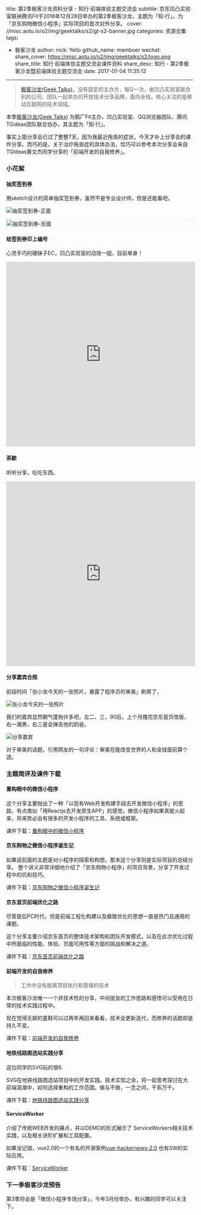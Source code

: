 title: 第2季极客沙龙资料分享 - 知行·前端体验主题交流会
subtitle: 京东凹凸实验室联袂腾讯Fit于2016年12月28日举办的第2季极客沙龙，主题为「知·行」。为「京东购物微信小程序」实际项目的首次对外分享。
cover: //misc.aotu.io/o2/img/geektalks/s2/gt-s2-banner.jpg
categories: 资源合集
tags:
  - 极客沙龙
author:
  nick: Yello
  github_name: mamboer
wechat:
    share_cover: https://misc.aotu.io/o2/img/geektalks/s2/logo.png
    share_title: 知行·前端体验主题交流会课件资料
    share_desc: 知行 - 第2季极客沙龙暨前端体验主题交流会
date: 2017-01-04 11:35:12
---

> [极客沙龙(Geek Talks)](https://geeks.aotu.io)，没有固定的主办方，每Q一次，由凹凸实验室联合别的公司、团队一起举办的开放技术分享品牌，面向全栈，核心关注的是移动互联网的技术领域。

本季[极客沙龙(Geek Talks)](https://geeks.aotu.io) 为鹅厂Fit主办，凹凸实验室、QQ浏览器团队、腾讯TGideas团队联合协办，其主题为「知·行」。

事实上距分享会已过了整整7天，因为我最近拖沓的症状，今天才补上分享会的课件分享。而巧的是，关于治疗拖沓症的具体办法，恰巧可以参考本次分享会来自TGIdeas黄文杰同学分享的「前端开发的自我修养」。

### 小花絮

#### 抽奖签到券

用sketch设计的简单抽奖签到券，虽然不是专业设计师，但是还能看吧。

![抽奖签到券-正面](//misc.aotu.io/o2/img/geektalks/s2/quan1.jpg)

<div style="border: 1px solid #eee">
    <img src="//misc.aotu.io/o2/img/geektalks/s2/quan2.jpg" alt="抽奖签到券-反面"/>
</div>

#### 给签到券印上编号

心灵手巧的硬妹子EC，凹凸实验室的动效一姐，目前单身！

<iframe height="498" width="510" src='http://player.youku.com/embed/XMTg5ODUyMzU3Ng==' frameborder="0" allowfullscreen></iframe>

#### 茶歇

听听分享，吃吃东西。

<iframe height="498" width="510" src='http://player.youku.com/embed/XMTg5ODUyNzg0OA==' frameborder="0" allowfullscreen></iframe>

#### 分享嘉宾合照

前段时间「张小龙今天的一张照片，暴露了程序员的审美」刷屏了，

![张小龙今天的一张照片](//misc.aotu.io/o2/img/geektalks/s2/xlz.jpg)

我们的嘉宾显然朝气蓬勃许多吧，左二、三，90后，上个月撸完京东首页改版，右一潮男，右三是会弹吉他的奶爸。

![分享嘉宾](//misc.aotu.io/o2/img/geektalks/s2/guests.jpg)

对于审美的话题，引用网友的一句评论：审美在能改变世界的人和金钱面前算个逑。

### 主题简评及课件下载

#### 重构眼中的微信小程序

这个分享主要抛出了一种「以现有Web开发构建手段去开发微信小程序」的思路，有点类似「用Reactjs去开发原生APP」的感觉。微信小程序如果真能火起来，将来势必会有很多的开发小程序的工具、系统或框架。

课件下载：[重构眼中的微信小程序](https://share.weiyun.com/9db06557c005b4b5fcc52377f53b866e)

#### 京东购物之微信小程序诞生记

如果说前面的主题是对小程序的探索和构想，那末这个分享则是实际项目的总结分享。
整个讲义非常详细地介绍了「京东购物小程序」的项目背景，分享了开发过程中的坑和技巧。

课件下载：[京东购物之微信小程序诞生记](https://share.weiyun.com/bb74ad2e635a2b01be1a8902165f5e9d)

#### 京东首页前端优化之路

尽管是后PC时代，但是前端工程化构建以及极致优化的思想一直是热门且通用的课题。

这个分享主要介绍京东首页的整体技术架构和团队开发模式，以及在此次优化过程中所面临的性能、体验、页面可用性等方面的挑战和解决之道。

课件下载：[京东首页前端优化之路](https://share.weiyun.com/fb5a9bac9a4f4761840e6bc97fcb5560)

#### 前端开发的自我修养

> 工作中没有脱离项目执行和管理的技术

本次极客沙龙唯一一个非技术性的分享，中间提及的工作思路和感悟可以受用在日常的技术实践过程中。

现在觉得无聊的童鞋可以过两年再回来看看，技术会更新迭代，而修养的话题却是持久不变。

课件下载：[前端开发的自我修养](https://share.weiyun.com/8b53567786b2f0bbaa0412c7b8b69e2e)

#### 地铁线路图选站实践分享

这位同学的SVG玩的很6.

SVG在地铁线路图选站项目中的开发实践。技术实现之余，将一起思考探讨在大前端浪潮中，如何选择重构的工作范围，做与不做，一念之间，干系万千。

课件下载：[地铁线路图选站实践分享](https://share.weiyun.com/bb44860b9096de9fa0bda678ac650840)

#### ServiceWorker

介绍了传统WEB开发的痛点，并以DEMO的形式展示了 ServiceWorkers相关技术实践，以及相关进阶扩展和工具配置。

如果没记错，vue2.0的一个有名的开源案例[vue-hackernews-2.0](https://github.com/vuejs/vue-hackernews-2.0) 也有SW的实际应用。

课件下载：[ServiceWorker](https://share.weiyun.com/48482abd47cfad16a5d923767a88f56d)

### 下一季极客沙龙预告

第3季将会是「微信小程序专场分享」，今年3月份举办，有兴趣的同学可以关注下。